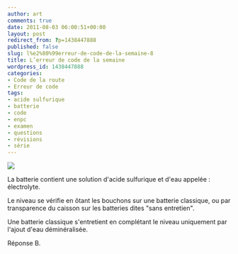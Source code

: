 ```yaml
---
author: art
comments: true
date: 2011-08-03 06:00:51+00:00
layout: post
redirect_from: ?p=1438447888
published: false
slug: l%e2%80%99erreur-de-code-de-la-semaine-8
title: L’erreur de code de la semaine
wordpress_id: 1438447888
categories:
- Code de la route
- Erreur de code
tags:
- acide sulfurique
- batterie
- code
- enpc
- examen
- questions
- révisions
- série
---
```


[![](https://static.irz.fr/2011/05/remplacer-batterie.png)](https://static.irz.fr/2011/05/remplacer-batterie.png)

La batterie contient une solution d'acide sulfurique et d'eau appelée : électrolyte.

Le niveau se vérifie en ôtant les bouchons sur une batterie classique, ou par transparence du caisson sur les batteries dites "sans entretien".

Une batterie classique s'entretient en complétant le niveau uniquement par l'ajout d'eau déminéralisée.

Réponse B.


